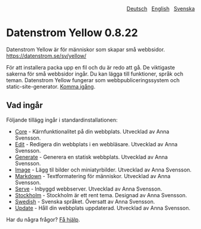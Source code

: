 <p align="right"><a href="README-de.md">Deutsch</a> &nbsp; <a href="README.md">English</a> &nbsp; <a href="README-sv.md">Svenska</a></p>

# Datenstrom Yellow 0.8.22

Datenstrom Yellow är för människor som skapar små webbsidor. https://datenstrom.se/sv/yellow/

För att installera packa upp en fil och du är redo att gå. De viktigaste sakerna för små webbsidor ingår. Du kan lägga till funktioner, språk och teman. Datenstrom Yellow fungerar som webbpubliceringssystem och static-site-generator. [Komma igång](https://datenstrom.se/sv/yellow/help/how-to-get-started).

## Vad ingår

Följande tillägg ingår i standardinstallationen:

* [Core](https://github.com/annaesvensson/yellow-core/tree/main/README-sv.md) - Kärnfunktionalitet på din webbplats. Utvecklad av Anna Svensson.
* [Edit](https://github.com/annaesvensson/yellow-edit/tree/main/README-sv.md) - Redigera din webbplats i en webbläsare. Utvecklad av Anna Svensson.
* [Generate](https://github.com/annaesvensson/yellow-generate/tree/main/README-sv.md) - Generera en statisk webbplats. Utvecklad av Anna Svensson.
* [Image](https://github.com/annaesvensson/yellow-image/tree/main/README-sv.md) - Lägg til bilder och miniatyrbilder. Utvecklad av Anna Svensson.
* [Markdown](https://github.com/annaesvensson/yellow-markdown/tree/main/README-sv.md) - Textformatering för människor. Utvecklad av Anna Svensson.
* [Serve](https://github.com/annaesvensson/yellow-serve/tree/main/README-sv.md) - Inbyggd webbserver. Utvecklad av Anna Svensson.
* [Stockholm](https://github.com/annaesvensson/yellow-stockholm/tree/main/README-sv.md) - Stockholm är ett rent tema. Designad av Anna Svensson.
* [Swedish](https://github.com/annaesvensson/yellow-language/tree/main/translations/swedish) - Svenska språket. Översatt av Anna Svensson.
* [Update](https://github.com/annaesvensson/yellow-update/tree/main/README-sv.md) - Håll din webbplats uppdaterad. Utvecklad av Anna Svensson.

Har du några frågor? [Få hjälp](https://datenstrom.se/sv/yellow/help/).
